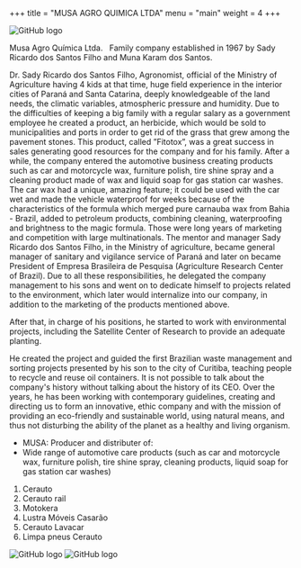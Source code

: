 +++
title = "MUSA AGRO QUIMICA LTDA"
menu = "main"
weight = 4
+++

![GitHub logo](/images/musa.PNG)

Musa Agro Química Ltda.
 
Family company established in 1967 by Sady Ricardo dos Santos Filho and Muna Karam dos Santos.

Dr. Sady Ricardo dos Santos Filho, Agronomist, official of the Ministry of Agriculture having 4 kids at that time, huge field experience in the interior  cities of Paraná and Santa Catarina, deeply knowledgeable of the land  needs,  the climatic variables, atmospheric pressure and humidity.
Due to the difficulties of keeping a big family with a regular salary as a government employee he created a product, an herbicide, which would be sold to municipalities and ports in order to get rid of the grass that grew among the pavement stones. This product, called ”Fitotox”, was a great success in sales generating good resources for the company and for his family. After a while, the company entered the automotive business creating products such as car and motorcycle wax, furniture polish, tire shine spray and a cleaning product made of wax and liquid soap for gas station car washes.
The car wax had a unique, amazing feature; it could be used with the car wet and made the vehicle waterproof for weeks because of the characteristics of the formula which merged pure carnauba wax from Bahia - Brazil, added to petroleum products, combining cleaning, waterproofing and brightness to the magic formula. Those were long years of marketing and competition with large multinationals.
The mentor and manager Sady Ricardo dos Santos Filho, in the Ministry of agriculture, became general manager of sanitary and vigilance service of Paraná and later on became President of Empresa Brasileira de Pesquisa (Agriculture Research Center of Brazil).
Due to all these responsibilities, he delegated the company management to his sons and went on to dedicate himself to projects related to the environment, which later would internalize into our company, in addition to the marketing of the products mentioned above.




After that, in charge of his positions, he started to work with environmental projects, including the Satellite Center of Research to provide an adequate planting.

He created the project and guided the first Brazilian waste management and sorting projects presented by his son to the city of Curitiba, teaching people to recycle and reuse oil containers. It is not possible to talk about the company's history without talking about the history of its CEO. Over the years, he has been working with contemporary guidelines, creating and directing us to form an innovative, ethic company and with the mission of providing an eco-friendly and sustainable world, using natural means, and thus not disturbing the ability of the planet as a healthy and living organism.

* MUSA: Producer and distributer of:
* Wide range of automotive care products (such as car and motorcycle wax, furniture polish, tire shine spray, cleaning products, liquid soap for gas station car washes)
1. Cerauto
2. Cerauto rail
3. Motokera
4. Lustra Móveis Casarão
5. Cerauto Lavacar
6. Limpa pneus Cerauto

![GitHub logo](/images/cerauto.PNG)  ![GitHub logo](/images/casarao.PNG)
